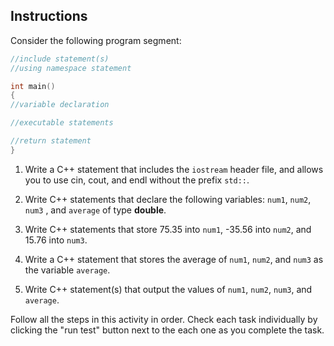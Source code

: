 ## Instructions

Consider the following program segment:

```cpp
//include statement(s)
//using namespace statement

int main()
{
//variable declaration

//executable statements

//return statement
}
```

1. Write a C++ statement that includes the `iostream` header file, and allows you to use cin, cout, and endl without the prefix `std::`.

2. Write C++ statements that declare the following variables: `num1`, `num2`, `num3` , and `average` of type **double**.

3. Write C++ statements that store 75.35 into `num1`, -35.56 into `num2`, and 15.76 into `num3`.

4. Write a C++ statement that stores the average of `num1`, `num2`, and `num3` as the variable `average`.

5. Write C++ statement(s) that output the values of `num1`, `num2`, `num3`, and `average`.

Follow all the steps in this activity in order. Check each task individually by clicking the "run test" button next to the each one as you complete the task. 
